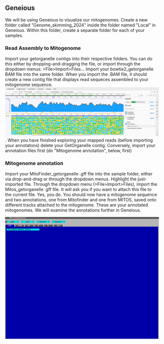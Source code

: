 ## Geneious
We will be using Geneious to visualize our mitogenomes. Create a new folder called "Genome_skimming_2024" inside the folder named "Local" in Geneious. Within this folder, create a separate folder for each of your samples.

### Read Assembly to Mitogenome

Import your getorganelle contigs into their respective folders. You can do this either by dropping-and-dragging the file, or import through the dropdown menus: >File>Import>Files... Import your bowtie2_getorganelle BAM file into the same folder. When you import the .BAM file, it should create a new contig file that displays read sequeces assembled to your mitogenome sequence. <img src="https://github.com/SmithsonianWorkshops/Genome_Skimming_Workshop_LAB_2024/blob/main/images/Map_Reads_To_Assembly.png" alt="map_reads_to_reference_Geneious" width=600px>. When you have finished exploring your mapped reads (before importing your annotatons) delete your GetOrganelle contig. Conversely, import your annotation files first (do "Mitogenome annotation", below, first)

### Mitogenome annotation
Import your MitoFinder_getorganelle .gff file into the sample folder, either via drop-and-drag or through the dropdown menus. Highlight the just-imported file. Through the dropdown menu (>File>Import>Files), import the Mitos_getorganelle .gff file. It will ask you if you want to attach this file to the current file. Yes, you do. You should now have a mitogenome sequence and two annotations, one from Mitofinder and one from MITOS, saved onto different tracks attached to the mitogenome. These are your annotated mitogenomes. We will examine the annotations further in Geneious.



<img src="https://github.com/SmithsonianWorkshops/Genome_Skimming_Workshop_LAB_2024/blob/main/images/vdb-config.png" alt="vdb-config" width=600px>